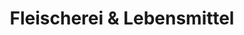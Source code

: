---
title: "Fleischerei & Lebensmittel"
url: /sebnitz/fleischerei-und-lebensmittel/
shop: Metzgerei
---